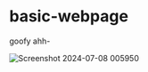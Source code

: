 # basic-webpage
 goofy ahh-

![Screenshot 2024-07-08 005950](https://github.com/dinzx/basic-website/assets/118602917/92448bca-38de-4a8d-8388-033941246e7d)

